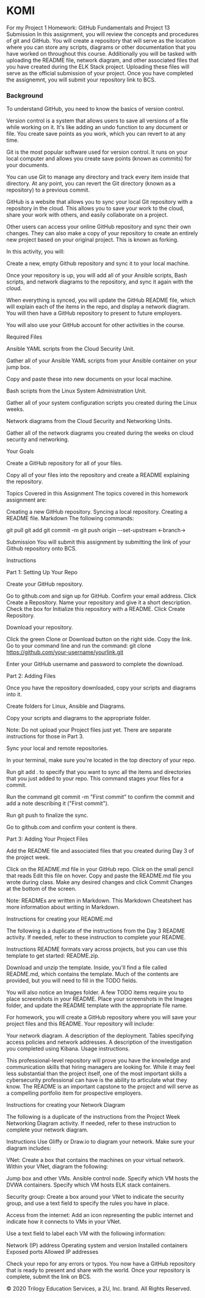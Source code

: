 # KOMI
For my Project 1
Homework: GitHub Fundamentals and Project 13 Submission
In this assignment, you will review the concepts and procedures of git and GitHub. You will create a repository that will serve as the location where you can store any scripts, diagrams or other documentation that you have worked on throughout this course. Additionally you will be tasked with uploading the README file, network diagram, and other associated files that you have created during the ELK Stack project. Uploading these files will serve as the official submission of your project.
Once you have completed the assignemnt, you will submit your repository link to BCS.

### Background
To understand GitHub, you need to know the basics of version control.


Version control is a system that allows users to save all versions of a file while working on it. It's like adding an undo function to any document or file. You create save points as you work, which you can revert to at any time.


Git is the most popular software used for version control. It runs on your local computer and allows you create save points (known as commits) for your documents.


You can use Git to manage any directory and track every item inside that directory. At any point, you can revert the Git directory (known as a repository) to a previous commit.


GitHub is a website that allows you to sync your local Git repository with a repository in the cloud. This allows you to save your work to the cloud, share your work with others, and easily collaborate on a project.

Other users can access your online GitHub repository and sync their own changes. They can also make a copy of your repository to create an entirely new project based on your original project. This is known as forking.

In this activity, you will:


Create a new, empty Github repository and sync it to your local machine.


Once your repository is up, you will add all of your Ansible scripts, Bash scripts, and network diagrams to the repository, and sync it again with the cloud.


When everything is synced, you will update the GitHub README file, which will explain each of the items in the repo, and display a network diagram. You will then have a GitHub repository to present to future employers.


You will also use your GitHub account for other activities in the course.

Required Files


Ansible YAML scripts from the Cloud Security Unit.


Gather all of your Ansible YAML scripts from your Ansible container on your jump box.


Copy and paste these into new documents on your local machine.




Bash scripts from the Linux System Administration Unit.

Gather all of your system configuration scripts you created during the Linux weeks.



Network diagrams from the Cloud Security and Networking Units.

Gather all of the network diagrams you created during the weeks on cloud security and networking.




Your Goals


Create a GitHub repository for all of your files.


Copy all of your files into the repository and create a README explaining the repository.



Topics Covered in this Assignment
The topics covered in this homework assignment are:

Creating a new GitHub repository.
Syncing a local repository.
Creating a README file.
Markdown
The following commands:

git pull
git add
git commit -m
git push origin --set-upstream <-branch->




Submission
You will submit this assignment by submitting the link of your Github repository onto BCS.


Instructions

Part 1: Setting Up Your Repo


Create your GitHub repository.

Go to github.com and sign up for GitHub.
Confirm your email address.
Click Create a Repository.
Name your repository and give it a short description.
Check the box for Initialize this repository with a README.
Click Create Repository.



Download your repository.

Click the green Clone or Download button on the right side.
Copy the link.
Go to your command line and run the command: git clone https://github.com/your-username/yourlink.git

Enter your GitHub username and password to complete the download.






Part 2: Adding Files


Once you have the repository downloaded, copy your scripts and diagrams into it.


Create folders for Linux, Ansible and Diagrams.


Copy your scripts and diagrams to the appropriate folder.


Note: Do not upload your Project files just yet. There are separate instructions for those in Part 3.




Sync your local and remote repositories.


In your terminal, make sure you're located in the top directory of your repo.


Run git add . to specify that you want to sync all the items and directories that you just added to your repo. This command stages your files for a commit.


Run the command git commit -m "First commit" to confirm the commit and add a note describing it ("First commit").


Run git push to finalize the sync.


Go to github.com and confirm your content is there.





Part 3: Adding Your Project Files


Add the README file and associated files that you created during Day 3 of the project week.

Click on the README.md file in your GitHub repo.
Click on the small pencil that reads Edit this file on hover.
Copy and paste the README.md file you wrote during class.
Make any desired changes and click Commit Changes at the bottom of the screen.

Note: READMEs are written in Markdown. This Markdown Cheatsheet has more information about writing in Markdown.


 Instructions for creating your README.md
 
The following is a duplicate of the instructions from the Day 3 README activity. If needed, refer to these instruction to complete your README.

Instructions
README formats vary across projects, but you can use this template to get started: README.zip.


Download and unzip the template. Inside, you'll find a file called README.md, which contains the template. Much of the contents are provided, but you will need to fill in the TODO fields.


You will also notice an Images folder. A few TODO items require you to place screenshots in your README. Place your screenshots in the Images folder, and update the README template with the appropriate file name.


For homework, you will create a GitHub repository where you will save your project files and this README. Your repository will include:

Your network diagram.
A description of the deployment.
Tables specifying access policies and network addresses.
A description of the investigation you completed using Kibana.
Usage instructions.

This professional-level repository will prove you have the knowledge and communication skills that hiring managers are looking for.
While it may feel less substantial than the project itself, one of the most important skills a cybersecurity professional can have is the ability to articulate what they know. The README is an important capstone to the project and will serve as a compelling portfolio item for prospective employers.

 Instructions for creating your Network Diagram
 
The following is a duplicate of the instructions from the Project Week Networking Diagram activity. If needed, refer to these instruction to complete your network diagram.

Instructions
Use Gliffy or Draw.io to diagram your network. Make sure your diagram includes:


VNet: Create a box that contains the machines on your virtual network. Within your VNet, diagram the following:

Jump box and other VMs.
Ansible control node.
Specify which VM hosts the DVWA containers.
Specify which VM hosts ELK stack containers.



Security group: Create a box around your VNet to indicate the security group, and use a text field to specify the rules you have in place.


Access from the internet: Add an icon representing the public internet and indicate how it connects to VMs in your VNet.


Use a text field to label each VM with the following information:

Network (IP) address
Operating system and version
Installed containers
Exposed ports
Allowed IP addresses


Check your repo for any errors or typos. You now have a GitHub repository that is ready to present and share with the world.
Once your repository is complete, submit the link on BCS.

© 2020 Trilogy Education Services, a 2U, Inc. brand. All Rights Reserved.
